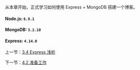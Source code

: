 从本章开始，正式学习如何使用 Express + MongoDB 搭建一个博客。

#### Node.js: `6.9.1`
#### MongoDB: `3.2.10`
#### Express: `4.14.0`

上一节：[3.4 Express 浅析](https://github.com/Liuxiang66/express-project/blob/master/book/3.4%20Express%20%E6%B5%85%E6%9E%90.md)

下一节：[4.2 准备工作](https://github.com/Liuxiang66/express-project/blob/master/book/4.2%20%E5%87%86%E5%A4%87%E5%B7%A5%E4%BD%9C.md)